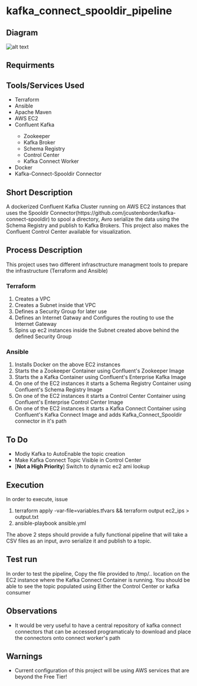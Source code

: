 # kafka_connect_spooldir_pipeline
<h2>
  Diagram
</h2>

![alt text](https://github.com/tigstep/flume_kafka/blob/master/diagrams/kafka_connect_spooldir.jpg)
<h2>
  Requirments
</h2>
<h2>
  Tools/Services Used
</h2>
<ul>
  <li>Terraform</li>
  <li>Ansible</li>
  <li>Apache Maven</li>
  <li>AWS EC2</li>
  <li>Confluent Kafka</li>
    <ul>
      <li>Zookeeper</li>
      <li>Kafka Broker</li>
      <li>Schema Registry</li>
      <li>Control Center</li>
      <li>Kafka Connect Worker</li>
    </ul>
  <li>Docker</li>
  <li>Kafka-Connect-Spooldir Connector</li>
</ul>
<h2>
  Short Description
</h2>
A dockerized Confluent Kafka Cluster running on AWS EC2 instances that uses the Spooldir Connector(https://github.com/jcustenborder/kafka-connect-spooldir) to spool a directory, Avro serialize the data using the Schema Registry and publish to Kafka Brokers. This project also makes the Confluent Control Center available for visualization.  
<h2>
  Process Description
</h2>
This project uses two different infrasctructure managment tools to prepare the infrastructure (Terraform and Ansible)
    <h3>
      Terraform
    </h3>
    <ol>
      <li>Creates a VPC</li>
      <li>Creates a Subnet inside that VPC</li>
      <li>Defines a Security Group for later use</li>
      <li>Defines an Internet Gatway and Configures the routing to use the Internet Gateway</li>
      <li>Spins up ec2 instances inside the Subnet created above behind the defined Security Group</li>
    </ol>
    <h3>
      Ansible
    </h3>
  <ol>
    <li>Installs Docker on the above EC2 instances</li>
    <li>Starts the a Zookeeper Container using Confluent's Zookeeper Image</li>
    <li>Starts the a Kafka Container using Confluent's Enterprise Kafka Image</li>
    <li>On one of the EC2 instances it starts a Schema Registry Container using Confluent's Schema Registry Image</li>
    <li>On one of the EC2 instances it starts a Control Center Container using Confluent's Enterprise Control Center Image</li>
    <li>On one of the EC2 instances it starts a Kafka Connect Container using Confluent's Kafka Connect Image and adds Kafka_Connect_Spooldir connector in it's path</li>
  </ol>
<h2>
  To Do
</h2>
<ul>
  <li>Modiy Kafka to AutoEnable the topic creation</li>
  <li>Make Kafka Connect Topic Visible in Control Center</li>
  <li>[<b>Not a High Priority</b>] Switch to dynamic ec2 ami lookup</li>
</ul>
<h2>
  Execution
</h2>
  In order to execute, issue
  <ol>
    <li>terraform apply -var-file=variables.tfvars && terraform output  ec2_ips > output.txt</li>
    <li>ansible-playbook ansible.yml</li>
  </ol>
  The above 2 steps should provide a fully functional pipeline that will take a CSV files as an input, avro serialize it and publish to a topic.
<h2>
  Test run
</h2>
  In order to test the pipeline,
  Copy the file provided to /tmp/.. location on the EC2 instance where the Kafka Connect Container is running.
  You should be able to see the topic populated using Either the Control Center or kafka consumer
<h2>
Observations
</h2>
<ul>
  <li>It would be very useful to have a central repository of kafka connect connectors that can be accessed programaticaly to download and place the connectors onto connect worker's path</li>
</ul>
<h2>
  Warnings
</h2>
<ul>
  <li>Current configuration of this project will be using AWS services that are beyond the Free Tier!</li>
</ul>
